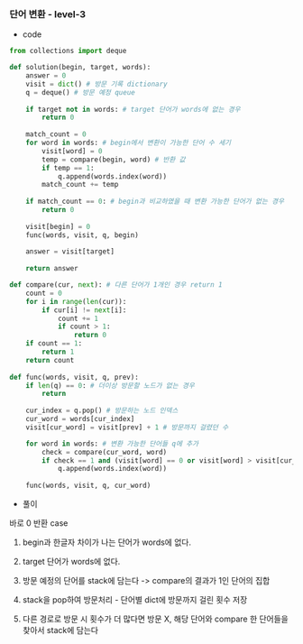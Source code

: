 ### 단어 변환 - level-3

- code
``` python
from collections import deque

def solution(begin, target, words):
    answer = 0
    visit = dict() # 방문 기록 dictionary
    q = deque() # 방문 예정 queue
    
    if target not in words: # target 단어가 words에 없는 경우
        return 0
    
    match_count = 0
    for word in words: # begin에서 변환이 가능한 단어 수 세기
        visit[word] = 0
        temp = compare(begin, word) # 반환 값
        if temp == 1:
            q.append(words.index(word))
        match_count += temp
    
    if match_count == 0: # begin과 비교하였을 때 변환 가능한 단어가 없는 경우
        return 0
    
    visit[begin] = 0
    func(words, visit, q, begin)
    
    answer = visit[target]
    
    return answer

def compare(cur, next): # 다른 단어가 1개인 경우 return 1
    count = 0
    for i in range(len(cur)):
        if cur[i] != next[i]:
            count += 1
            if count > 1:
                return 0
    if count == 1:
        return 1
    return count
    
def func(words, visit, q, prev):
    if len(q) == 0: # 더이상 방문할 노드가 없는 경우
        return
    
    cur_index = q.pop() # 방문하는 노드 인덱스
    cur_word = words[cur_index]
    visit[cur_word] = visit[prev] + 1 # 방문까지 걸렸던 수

    for word in words: # 변환 가능한 단어들 q에 추가
        check = compare(cur_word, word)
        if check == 1 and (visit[word] == 0 or visit[word] > visit[cur_word]+1):
            q.append(words.index(word))
    
    func(words, visit, q, cur_word)     
```

- 풀이

바로 0 반환 case 
1. begin과 한글자 차이가 나는 단어가 words에 없다.
2. target 단어가 words에 없다.

1. 방문 예정의 단어를 stack에 담는다 -> compare의 결과가 1인 단어의 집합
2. stack을 pop하여 방문처리 - 단어별 dict에 방문까지 걸린 횟수 저장
3. 다른 경로로 방문 시 횟수가 더 많다면 방문 X, 해당 단어와 compare 한 단어들을 찾아서 stack에 담는다

